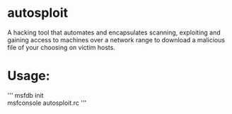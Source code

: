 # autosploit
A hacking tool that automates and encapsulates scanning, exploiting and gaining access to machines over a network range to download a malicious file of your choosing on victim hosts.

<h1>Usage:</h1> 
'''
msfdb init  <br/> 
msfconsole autosploit.rc
'''
